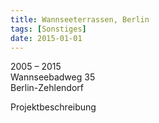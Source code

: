 ```yaml
---
title: Wannseeterrassen, Berlin
tags: [Sonstiges]
date: 2015-01-01
---
```

2005 – 2015<br/>
Wannseebadweg 35<br/>
Berlin-Zehlendorf

Projektbeschreibung
